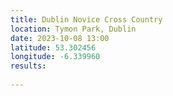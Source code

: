 ```yaml
---
title: Dublin Novice Cross Country
location: Tymon Park, Dublin
date: 2023-10-08 13:00
latitude: 53.302456
longitude: -6.339960
results:
  
---
```

